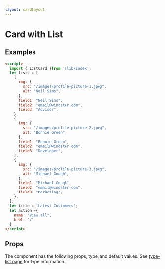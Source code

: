 ```yaml
---
layout: cardLayout
---
```


<script>
  import { ListCard, Table, TableDefaultRow, Breadcrumb }from '$lib/index';
  import componentProps from '../props/ListCard.json'
  // Props table
  export let items = componentProps.props
	let propHeader = ['Name', 'Type', 'Default']
	// console.log(items)
	let divClass='w-full relative overflow-x-auto shadow-md sm:rounded-lg'

  let lists = [
    {
      img: {
        src: "/images/profile-picture-1.jpeg",
        alt: "Neil Sims",
      },
      field1: "Neil Sims",
      field2: "email@windster.com",
      field3: "Advisor",
    },
    {
      img: {
        src: "/images/profile-picture-2.jpeg",
        alt: "Bonnie Green",
      },
      field1: "Bonnie Green",
      field2: "email@windster.com",
      field3: "Developer",
    },
    {
      img: {
        src: "/images/profile-picture-3.jpeg",
        alt: "Michael Gough",
      },
      field1: "Michael Gough",
      field2: "email@windster.com",
      field3: "Marketing",
    },
  ];
  let title = 'Latest Customers';
  let action ={
    name: "View all",
    href: "/"
  }
</script>

<h1 class="text-3xl w-full dark:text-white py-8">Card with List</h1>

<h2 class="text-2xl w-full dark:text-white py-8">Examples</h2>

<div class="container flex flex-wrap justify-center rounded-xl mx-auto bg-gradient-to-r bg-white dark:bg-gray-900 border border-gray-200 dark:border-gray-700 p-2 sm:p-6">
  <ListCard {action} {title} {lists}/>
</div>

```html
<script>
  import { ListCard }from '$lib/index';
  let lists = [
    {
      img: {
        src: "/images/profile-picture-1.jpeg",
        alt: "Neil Sims",
      },
      field1: "Neil Sims",
      field2: "email@windster.com",
      field3: "Advisor",
    },
    {
      img: {
        src: "/images/profile-picture-2.jpeg",
        alt: "Bonnie Green",
      },
      field1: "Bonnie Green",
      field2: "email@windster.com",
      field3: "Developer",
    },
    {
      img: {
        src: "/images/profile-picture-3.jpeg",
        alt: "Michael Gough",
      },
      field1: "Michael Gough",
      field2: "email@windster.com",
      field3: "Marketing",
    },
  ];
  let title = 'Latest Customers';
  let action ={
    name: "View all",
    href: "/"
  }
</script>
```

<h2 class="text-2xl w-full dark:text-white py-8">Props</h2>

<p>The component has the following props, type, and default values. See <a href="/type-list" class="text-blue-600 hover:underline dark:text-blue-500">type-list page</a> for type information.</p>


<Table header={propHeader} {divClass} >
  <TableDefaultRow {items} rowState='hover' />
</Table>